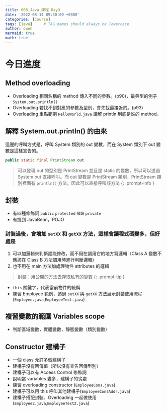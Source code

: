 ```yaml
---
title: 008_Java 課程 Day3
date: '2022-08-14 09:30:00 +0800'
categories: [Course]
tags: [java]     # TAG names should always be lowercase
author: owen
mermaid: true
math: true
---
```


# 今日進度

## Method overloading
- Overloading 相同名稱的 method 傳入不同的參數。(p90)，最典型的例子 `System.out.println()`
- Overloading 若找不到對應的參數及型別，會先找最接近的。(p93)
- Overloading 重點範例 `HelloWorld.java` 講解 println 到底是誰的 method。

## 解釋 System.out.println() 的由來
這邊的呼叫方式是，呼叫 System 類別的 out 變數，而在 System 類別下 out 變數是這樣宣告的。
```java
public static final PrintStream out
```

> 可以發現 out 的型別是 PrintStream 並且是 static 的變數，所以可以透過 System.out 直接呼叫。而 out 變數是 PrintStream 類別，PrintStream 類別裡面有 `println()` 方法。因此可以直接呼叫該方法
{: .prompt-info }

## 封裝
- 有四種修飾詞 `public` `protected` `預設` `private`
- 有提到 JavaBean，POJO

### 封裝過後，會增加 `setXX` 和 `getXX` 方法，這樣會讓程式碼變多，但好處是
1. 可以加邏輯來判斷誰能修改，而不用在調用它的地方寫邏輯（Class A 變數不應該在 Class B 方法調用時進行判斷邏輯)
2. 也不用在 main 方法加處理物件 attributes 的邏輯

> 封裝：用公開的方法去存取私有的變數
{: .prompt-tip }

- `this` 關鍵字，代表當前物件的統稱
- 練習 Employee 範例，透過 `setXX` 與 `getXX` 方法展示封裝使用流程 (`Employee.java`,`EmployeeTest.java`)

## 複習變數的範圍 Variables scope
- 判斷區域變數，實體變數，靜態變數（類別變數）

## Constructor 建構子
- 一個 class 允許多個建構子
- 建構子沒有回傳值（所以沒有宣告回傳型別）
- 建構子可以有 Access Control 修飾詞
- 說明當 variables 變多，建構子的劣處
- 練習 overloading constructor (`EmployeeCons.java`)
- 建構子可以用 this 呼叫其他建構子(`EmployeeConsAddr.java`)
- 建構子搭配封裝、Overloading 一起做使用 (`Employee2.java`,`EmployeeTest2.java`)